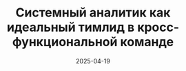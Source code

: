 ---
title: "Системный аналитик как идеальный тимлид в кросс-функциональной команде"
date: 2025-04-19
source_url: "https://ul25.nastachku.ru/системный-аналитик-как-идеальный-тимлид-в-кросс-функциональной-команде"
---
